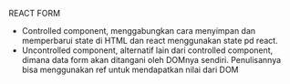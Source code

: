 REACT FORM
- Controlled component, menggabungkan cara menyimpan dan memperbarui state di HTML dan react menggunakan state pd react. 
- Uncontrolled component, alternatif lain dari controlled component, dimana data form akan ditangani oleh DOMnya sendiri. Penulisannya bisa menggunakan ref untuk mendapatkan nilai dari DOM